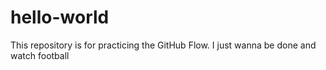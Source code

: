 # hello-world
This repository is for practicing the GitHub Flow.
I just wanna be done and watch football
